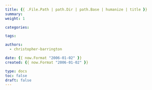 ```yaml
---
title: {{ .File.Path | path.Dir | path.Base | humanize | title }}
summary:
weight: 1

categories:

tags:

authors:
  - christopher-barrington

date: {{ now.Format "2006-01-02" }}
created: {{ now.Format "2006-01-02" }}

type: docs
toc: false
draft: false
---
```

